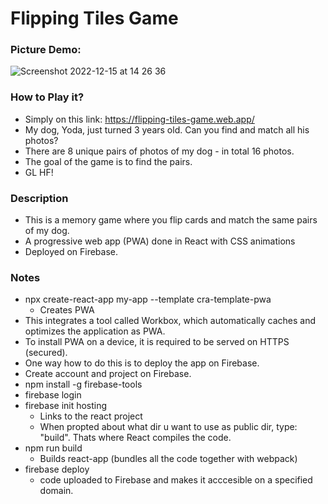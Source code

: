 # Flipping Tiles Game

### Picture Demo:
![Screenshot 2022-12-15 at 14 26 36](https://user-images.githubusercontent.com/33129456/207887768-ab11f2ee-a583-41ac-bbc1-2422673e36e5.png)

### How to Play it?
* Simply on this link: https://flipping-tiles-game.web.app/
* My dog, Yoda, just turned 3 years old. Can you find and match all his photos? 
* There are 8 unique pairs of photos of my dog - in total 16 photos.
* The goal of the game is to find the pairs.
* GL HF!

### Description
* This is a memory game where you flip cards and match the same pairs of my dog.
* A progressive web app (PWA) done in React with CSS animations
* Deployed on Firebase.

### Notes
* npx create-react-app my-app --template cra-template-pwa 
    * Creates PWA 
* This integrates a tool called Workbox, which automatically caches and optimizes the application as PWA.
* To install PWA on a device, it is required to be served on HTTPS (secured).
* One way how to do this is to deploy the app on Firebase.
* Create account and project on Firebase.
* npm install -g firebase-tools
* firebase login
* firebase init hosting
    * Links to the react project
    * When propted about what dir u want to use as public dir, type: "build". Thats where React compiles the code.
* npm run build
    * Builds react-app (bundles all the code together with webpack)
* firebase deploy
    * code uploaded to Firebase and makes it acccesible on a specified domain.
